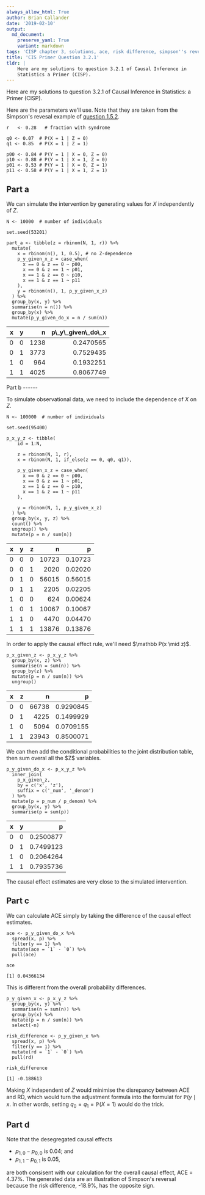 ```yaml
---
always_allow_html: True
author: Brian Callander
date: '2019-02-10'
output:
  md_document:
    preserve_yaml: True
    variant: markdown
tags: 'CISP chapter 3, solutions, ace, risk difference, simpson''s reversal'
title: 'CIS Primer Question 3.2.1'
tldr: |
    Here are my solutions to question 3.2.1 of Causal Inference in
    Statistics a Primer (CISP).
---
```


Here are my solutions to question 3.2.1 of Causal Inference in
Statistics: a Primer (CISP).

<!--more-->
Here are the parameters we'll use. Note that they are taken from the
Simpson's revesal example of [question 1.5.2](question_1_5_2.html).

``` {.r}
r   <- 0.28   # fraction with syndrome

q0 <- 0.07  # P(X = 1 | Z = 0)
q1 <- 0.85  # P(X = 1 | Z = 1)
             
p00 <- 0.84 # P(Y = 1 | X = 0, Z = 0)
p10 <- 0.88 # P(Y = 1 | X = 1, Z = 0)
p01 <- 0.53 # P(Y = 1 | X = 0, Z = 1)
p11 <- 0.58 # P(Y = 1 | X = 1, Z = 1)
```

Part a
------

We can simulate the intervention by generating values for $X$
independently of $Z$.

``` {.r}
N <- 10000  # number of individuals

set.seed(53201)

part_a <- tibble(z = rbinom(N, 1, r)) %>% 
  mutate(
    x = rbinom(n(), 1, 0.5), # no Z-dependence
    p_y_given_x_z = case_when(
      x == 0 & z == 0 ~ p00,
      x == 0 & z == 1 ~ p01,
      x == 1 & z == 0 ~ p10,
      x == 1 & z == 1 ~ p11
    ),
    y = rbinom(n(), 1, p_y_given_x_z)
  ) %>% 
  group_by(x, y) %>% 
  summarise(n = n()) %>% 
  group_by(x) %>% 
  mutate(p_y_given_do_x = n / sum(n))
```

<table class="table table-hover table-striped table-responsive" style="margin-left: auto; margin-right: auto;">
<thead>
<tr>
<th style="text-align:right;">
x
</th>
<th style="text-align:right;">
y
</th>
<th style="text-align:right;">
n
</th>
<th style="text-align:right;">
p\_y\_given\_do\_x
</th>
</tr>
</thead>
<tbody>
<tr>
<td style="text-align:right;">
0
</td>
<td style="text-align:right;">
0
</td>
<td style="text-align:right;">
1238
</td>
<td style="text-align:right;">
0.2470565
</td>
</tr>
<tr>
<td style="text-align:right;">
0
</td>
<td style="text-align:right;">
1
</td>
<td style="text-align:right;">
3773
</td>
<td style="text-align:right;">
0.7529435
</td>
</tr>
<tr>
<td style="text-align:right;">
1
</td>
<td style="text-align:right;">
0
</td>
<td style="text-align:right;">
964
</td>
<td style="text-align:right;">
0.1932251
</td>
</tr>
<tr>
<td style="text-align:right;">
1
</td>
<td style="text-align:right;">
1
</td>
<td style="text-align:right;">
4025
</td>
<td style="text-align:right;">
0.8067749
</td>
</tr>
</tbody>
</table>
Part b
------

To simulate observational data, we need to include the dependence of $X$
on $Z$.

``` {.r}
N <- 100000  # number of individuals

set.seed(95400)

p_x_y_z <- tibble(
    id = 1:N,
    
    z = rbinom(N, 1, r),
    x = rbinom(N, 1, if_else(z == 0, q0, q1)),
    
    p_y_given_x_z = case_when(
      x == 0 & z == 0 ~ p00,
      x == 0 & z == 1 ~ p01,
      x == 1 & z == 0 ~ p10,
      x == 1 & z == 1 ~ p11
    ),
    
    y = rbinom(N, 1, p_y_given_x_z)
  ) %>% 
  group_by(x, y, z) %>% 
  count() %>% 
  ungroup() %>% 
  mutate(p = n / sum(n))
```

<table class="table table-hover table-striped table-responsive" style="margin-left: auto; margin-right: auto;">
<thead>
<tr>
<th style="text-align:right;">
x
</th>
<th style="text-align:right;">
y
</th>
<th style="text-align:right;">
z
</th>
<th style="text-align:right;">
n
</th>
<th style="text-align:right;">
p
</th>
</tr>
</thead>
<tbody>
<tr>
<td style="text-align:right;">
0
</td>
<td style="text-align:right;">
0
</td>
<td style="text-align:right;">
0
</td>
<td style="text-align:right;">
10723
</td>
<td style="text-align:right;">
0.10723
</td>
</tr>
<tr>
<td style="text-align:right;">
0
</td>
<td style="text-align:right;">
0
</td>
<td style="text-align:right;">
1
</td>
<td style="text-align:right;">
2020
</td>
<td style="text-align:right;">
0.02020
</td>
</tr>
<tr>
<td style="text-align:right;">
0
</td>
<td style="text-align:right;">
1
</td>
<td style="text-align:right;">
0
</td>
<td style="text-align:right;">
56015
</td>
<td style="text-align:right;">
0.56015
</td>
</tr>
<tr>
<td style="text-align:right;">
0
</td>
<td style="text-align:right;">
1
</td>
<td style="text-align:right;">
1
</td>
<td style="text-align:right;">
2205
</td>
<td style="text-align:right;">
0.02205
</td>
</tr>
<tr>
<td style="text-align:right;">
1
</td>
<td style="text-align:right;">
0
</td>
<td style="text-align:right;">
0
</td>
<td style="text-align:right;">
624
</td>
<td style="text-align:right;">
0.00624
</td>
</tr>
<tr>
<td style="text-align:right;">
1
</td>
<td style="text-align:right;">
0
</td>
<td style="text-align:right;">
1
</td>
<td style="text-align:right;">
10067
</td>
<td style="text-align:right;">
0.10067
</td>
</tr>
<tr>
<td style="text-align:right;">
1
</td>
<td style="text-align:right;">
1
</td>
<td style="text-align:right;">
0
</td>
<td style="text-align:right;">
4470
</td>
<td style="text-align:right;">
0.04470
</td>
</tr>
<tr>
<td style="text-align:right;">
1
</td>
<td style="text-align:right;">
1
</td>
<td style="text-align:right;">
1
</td>
<td style="text-align:right;">
13876
</td>
<td style="text-align:right;">
0.13876
</td>
</tr>
</tbody>
</table>
In order to apply the causal effect rule, we'll need
$\mathbb P(x \mid z)$.

``` {.r}
p_x_given_z <- p_x_y_z %>% 
  group_by(x, z) %>% 
  summarise(n = sum(n)) %>% 
  group_by(z) %>% 
  mutate(p = n / sum(n)) %>% 
  ungroup()
```

<table class="table table-hover table-striped table-responsive" style="margin-left: auto; margin-right: auto;">
<thead>
<tr>
<th style="text-align:right;">
x
</th>
<th style="text-align:right;">
z
</th>
<th style="text-align:right;">
n
</th>
<th style="text-align:right;">
p
</th>
</tr>
</thead>
<tbody>
<tr>
<td style="text-align:right;">
0
</td>
<td style="text-align:right;">
0
</td>
<td style="text-align:right;">
66738
</td>
<td style="text-align:right;">
0.9290845
</td>
</tr>
<tr>
<td style="text-align:right;">
0
</td>
<td style="text-align:right;">
1
</td>
<td style="text-align:right;">
4225
</td>
<td style="text-align:right;">
0.1499929
</td>
</tr>
<tr>
<td style="text-align:right;">
1
</td>
<td style="text-align:right;">
0
</td>
<td style="text-align:right;">
5094
</td>
<td style="text-align:right;">
0.0709155
</td>
</tr>
<tr>
<td style="text-align:right;">
1
</td>
<td style="text-align:right;">
1
</td>
<td style="text-align:right;">
23943
</td>
<td style="text-align:right;">
0.8500071
</td>
</tr>
</tbody>
</table>
We can then add the conditional probabilities to the joint distribution
table, then sum overal all the $Z$ variables.

``` {.r}
p_y_given_do_x <- p_x_y_z %>% 
  inner_join(
    p_x_given_z, 
    by = c('x', 'z'), 
    suffix = c('_num', '_denom')
  ) %>% 
  mutate(p = p_num / p_denom) %>% 
  group_by(x, y) %>%
  summarise(p = sum(p)) 
```

<table class="table table-hover table-striped table-responsive" style="margin-left: auto; margin-right: auto;">
<thead>
<tr>
<th style="text-align:right;">
x
</th>
<th style="text-align:right;">
y
</th>
<th style="text-align:right;">
p
</th>
</tr>
</thead>
<tbody>
<tr>
<td style="text-align:right;">
0
</td>
<td style="text-align:right;">
0
</td>
<td style="text-align:right;">
0.2500877
</td>
</tr>
<tr>
<td style="text-align:right;">
0
</td>
<td style="text-align:right;">
1
</td>
<td style="text-align:right;">
0.7499123
</td>
</tr>
<tr>
<td style="text-align:right;">
1
</td>
<td style="text-align:right;">
0
</td>
<td style="text-align:right;">
0.2064264
</td>
</tr>
<tr>
<td style="text-align:right;">
1
</td>
<td style="text-align:right;">
1
</td>
<td style="text-align:right;">
0.7935736
</td>
</tr>
</tbody>
</table>
The causal effect estimates are very close to the simulated
intervention.

Part c
------

We can calculate ACE simply by taking the difference of the causal
effect estimates.

``` {.r}
ace <- p_y_given_do_x %>% 
  spread(x, p) %>% 
  filter(y == 1) %>% 
  mutate(ace = `1` - `0`) %>% 
  pull(ace)

ace
```

    [1] 0.04366134

This is different from the overall probability differences.

``` {.r}
p_y_given_x <- p_x_y_z %>% 
  group_by(x, y) %>% 
  summarise(n = sum(n)) %>% 
  group_by(x) %>% 
  mutate(p = n / sum(n)) %>% 
  select(-n) 

risk_difference <- p_y_given_x %>% 
  spread(x, p) %>% 
  filter(y == 1) %>% 
  mutate(rd = `1` - `0`) %>% 
  pull(rd)

risk_difference
```

    [1] -0.188613

Making $X$ independent of $Z$ would minimise the disrepancy between ACE
and RD, which would turn the adjustment formula into the formulat for
$\mathbb P(y \mid x$. In other words, setting
$q_0 = q_1 = \mathbb P(X = 1)$ would do the trick.

Part d
------

Note that the desegregated causal effects

-   $p_{1, 0} - p_{0, 0}$ is 0.04; and
-   $p_{1, 1} - p_{0, 1}$ is 0.05,

are both consisent with our calculation for the overall causal effect,
ACE = 4.37%. The generated data are an illustration of Simpson's
reversal because the risk difference, -18.9%, has the opposite sign.
